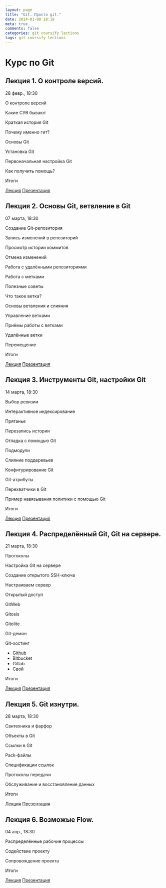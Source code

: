 ```yaml
---
layout: page
title: "Git. Просто git."
date: 2014-01-08 18:18
meta: true
comments: false
categories: git coursify lections
tags: git coursify lections
---
```


# Курс по Git


## Лекция 1. О контроле версий.

28 февр., 18:30 

О контроле версий

Какие СУВ бывают

Краткая история Git

Почему именно гит?

Основы Git

Установка Git

Первоначальная настройка Git

Как получить помощь?

Итоги

[Лекция](http://zzet.org/)
[Презентация](http://zzet.org/lection-1.html)

## Лекция 2. Основы Git, ветвление в Git

07 марта, 18:30 

Создание Git-репозитория

Запись изменений в репозиторий

Просмотр истории коммитов

Отмена изменений

Работа с удалёнными репозиториями

Работа с метками

Полезные советы

Что такое ветка?

Основы ветвления и слияния

Управление ветками

Приёмы работы с ветками

Удалённые ветки

Перемещение

Итоги

[Лекция](http://zzet.org/)
[Презентация](http://zzet.org/lection-2.html)

## Лекция 3. Инструменты Git, настройки Git

14 марта, 18:30 

Выбор ревизии

Интерактивное индексирование

Прятанье

Перезапись истории

Отладка с помощью Git

Подмодули

Слияние поддеревьев

Конфигурирование Git

Git-атрибуты

Перехватчики в Git

Пример навязывания политики с помощью Git

Итоги

[Лекция](http://zzet.org/)
[Презентация](http://zzet.org/lection-3.html)


## Лекция 4. Распределённый Git, Git на сервере.

21 марта, 18:30 

Протоколы

Настройка Git на сервере

Создание открытого SSH-ключа

Настраиваем сервер

Открытый доступ

GitWeb

Gitosis

Gitolite

Git-демон

Git-хостинг

 - Github
 - Bitbucket
 - Gitlab
 - Свой

Итоги

[Лекция](http://zzet.org/)
[Презентация](http://zzet.org/lection-4.html)

## Лекция 5. Git изнутри.

28 марта, 18:30 

Сантехника и фарфор

Объекты в Git

Ссылки в Git

Pack-файлы

Спецификации ссылок

Протоколы передачи

Обслуживание и восстановление данных

Итоги

[Лекция](http://zzet.org/)
[Презентация](http://zzet.org/lection-5.html)

## Лекция 6. Возможые Flow.

04 апр., 18:30 

Распределённые рабочие процессы

Содействие проекту

Сопровождение проекта

Итоги

[Лекция](http://zzet.org/)
[Презентация](http://zzet.org/lection-6.html)
